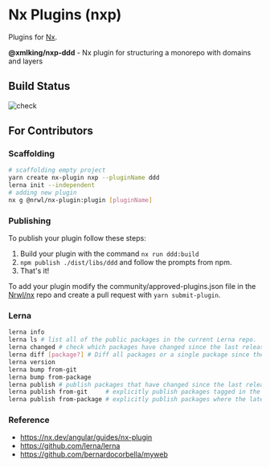# Nx Plugins (nxp)

Plugins for [Nx](https://nx.dev).

**@xmlking/nxp-ddd** - Nx plugin for structuring a monorepo with domains and layers

## Build Status

![check](https://github.com/xmlking/nxp/workflows/check/badge.svg)

## For Contributors

### Scaffolding

```bash
# scaffolding empty project
yarn create nx-plugin nxp --pluginName ddd
lerna init --independent
# adding new plugin
nx g @nrwl/nx-plugin:plugin [pluginName]
```

### Publishing

To publish your plugin follow these steps:

1. Build your plugin with the command `nx run ddd:build`
2. `npm publish ./dist/libs/ddd` and follow the prompts from npm.
3. That's it!

To add your plugin modify the community/approved-plugins.json file in the [Nrwl/nx](https://github.com/nrwl/nx/blob/master/community/approved-plugins.json) repo and create a pull request with `yarn submit-plugin`.

### Lerna

```bash
lerna info
lerna ls # list all of the public packages in the current Lerna repo.
lerna changed # check which packages have changed since the last release.
lerna diff [package?] # Diff all packages or a single package since the last release.
lerna version
lerna bump from-git
lerna bump from-package
lerna publish # publish packages that have changed since the last release
lerna publish from-git     # explicitly publish packages tagged in the current commit
lerna publish from-package # explicitly publish packages where the latest version is not present in the registry
```

### Reference

- <https://nx.dev/angular/guides/nx-plugin>
- <https://github.com/lerna/lerna>
- <https://github.com/bernardocorbella/myweb>
